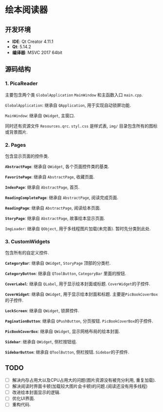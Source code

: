 # 绘本阅读器

## 开发环境

* **IDE**: Qt Creator 4.11.1
* **Qt**: 5.14.2
* **编译器**: MSVC 2017 64bit

## 源码结构

### 1. PicaReader

主要包含两个类 `GlobalApplication` `MainWindow` 和主函数入口 `main.cpp`.

`GlobalApplication`: 继承自 `QApplication`, 用于实现自动锁屏功能.

`MainWindow`: 继承自 `QWidget`, 主窗口.

同时还有资源文件 `Resources.qrc`. `styl.css` 是样式表, `img/` 目录包含所有的图标或背景图片.

### 2. Pages

包含显示页面的控件类.

**`AbstractPage`**: 继承自 `QWidget`, 各个页面控件类的基类.

**`FavoritePage`**: 继承自 `AbstractPage`, 收藏页面.

**`IndexPage`**: 继承自 `AbstractPage`, 首页.

**`ReadingCompletePage`**: 继承自 `AbstractPage`, 阅读完成页面.

**`ReadingPage`**: 继承自 `AbstractPage`, 阅读绘本页面.

**`StoryPage`**: 继承自 `AbstractPage`, 故事绘本显示页面.

`ImgLoader`: 继承自 `QObject`, 用于多线程图片加载(未完善). 暂时先分类到此处.

### 3. CustomWidgets

包含所有的自定义控件.

**`CategoryBar`**: 继承自 `QWidget`, `StoryPage` 顶部的分类栏.

**`CategoryButton`**: 继承自 `QToolButton`, `CategoryBar` 里面的按钮.

**`CoverLabel`**: 继承自 `QLabel`, 用于显示绘本封面或标题. `CoverWidget`的子控件.

**`CoverWidget`**: 继承自 `QWidget`, 用于显示绘本封面和标题. 主要是`PicBookCoverBox`的子控件.

**`LockScreen`**: 继承自 `QWidget`, 锁屏控件.

**`PaginationButton`**: 继承自 `QPushButton`, 分页按钮. `PicBookCoverBox`的子控件.

**`PicBookCoverBox`**: 继承自 `QWidget`, 显示网格布局的绘本封面.

**`Sidebar`**: 继承自 `QWidget`, 侧栏按钮组.

**`SidebarButton`**: 继承自 `QToolButton`, 侧栏按钮. `Sidebar`的子控件.

## TODO

* [ ]  解决内存占用大以及CPU占用大的问题(图片资源没有被充分利用, 重复加载).
* [ ]  解决阅读时界面卡顿(加载较大图片会卡顿)的问题.(阅读还没有用多线程)
* [ ]  改进绘本封面显示的逻辑.
* [ ]  优化UI界面.
* [ ]  重构代码.
